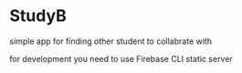 # StudyB
simple app for finding other student to collabrate with

for development you need to use Firebase CLI static server 
